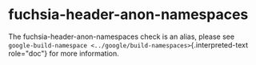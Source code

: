 # fuchsia-header-anon-namespaces

The fuchsia-header-anon-namespaces check is an alias, please see
`google-build-namespace <../google/build-namespaces>`{.interpreted-text
role="doc"} for more information.
